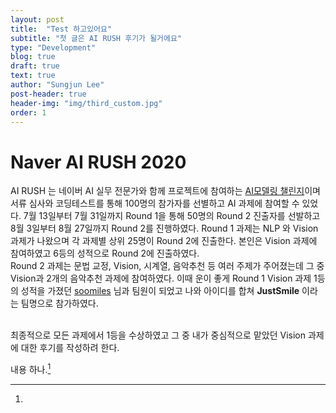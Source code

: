 ```yaml
---
layout: post
title:  "Test 하고있어요"
subtitle: "첫 글은 AI RUSH 후기가 될거에요"
type: "Development"
blog: true
draft: true
text: true
author: "Sungjun Lee"
post-header: true
header-img: "img/third_custom.jpg"
order: 1
---
```


# Naver AI RUSH 2020

AI RUSH 는 네이버 AI 실무 전문가와 함께 프로젝트에 참여하는 [AI모델링 챌린지](https://campaign.naver.com/airush/)이며 서류 심사와 코딩테스트를 통해 100명의 참가자를 선별하고 AI 과제에 참여할 수 있었다. 7월 13일부터 7월 31일까지 Round 1을 통해 50명의 Round 2 진출자를 선발하고 8월 3일부터 8월 27일까지 Round 2를 진행하였다. Round 1 과제는 NLP 와 Vision 과제가 나왔으며 각 과제별 상위 25명이 Round 2에 진출한다. 본인은 Vision 과제에 참여하였고 6등의 성적으로 Round 2에 진출하였다.
<br>
Round 2 과제는 문법 교정, Vision, 시계열, 음악추천 등 여러 주제가 주어졌는데 그 중 Vision과 2개의 음악추천 과제에 참여하였다. 이때 운이 좋게 Round 1 Vision 과제 1등의 성적을 가졌던 [soomiles](https://github.com/soomiles) 님과 팀원이 되었고 나와 아이디를 합쳐 **JustSmile** 이라는 팀명으로 참가하였다.

<br>
최종적으로 모든 과제에서 1등을 수상하였고 그 중 내가 중심적으로 맡았던 Vision 과제에 대한 후기를 작성하려 한다.


내용 하나.[^1]

[^1]: 
[^2]: 내용이 들어갈거에요


